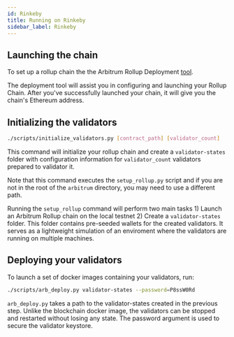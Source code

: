 ```yaml
---
id: Rinkeby
title: Running on Rinkeby
sidebar_label: Rinkeby
---
```


## Launching the chain

To set up a rollup chain the the Arbitrum Rollup Deployment [tool](https://developer.offchainlabs.com/tools/deployment/).

The deployment tool will assist you in configuring and launching your Rollup Chain. After you've successfully launched your chain, it will give you the chain's Ethereum address.

## Initializing the validators

```bash
./scripts/initialize_validators.py [contract_path] [validator_count]
```

This command will initialize your rollup chain and create a `validator-states` folder with configuration
information for `validator_count` validators prepared to validator it.

Note that this command executes the `setup_rollup.py` script and if you are not in the root of the `arbitrum`
directory, you may need to use a different path.

Running the `setup_rollup` command will perform two main tasks 1) Launch an Arbitrum Rollup chain on the local testnet 2) Create a `validator-states` folder. This folder contains pre-seeded wallets for the created validators. It serves as a lightweight simulation of an enviroment where the validators are running on multiple machines.

## Deploying your validators

To launch a set of docker images containing your validators, run:

```bash
./scripts/arb_deploy.py validator-states --password=P8ssW0Rd
```

`arb_deploy.py` takes a path to the validator-states created in the previous step. Unlike the blockchain docker image, the validators can be stopped and restarted without losing any state. The password argument is used to secure the validator keystore.
